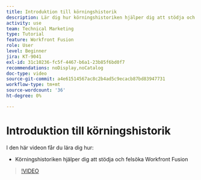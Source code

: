 ```yaml
---
title: Introduktion till körningshistorik
description: Lär dig hur körningshistoriken hjälper dig att stödja och felsöka i  [!DNL Adobe Workfront Fusion].
activity: use
team: Technical Marketing
type: Tutorial
feature: Workfront Fusion
role: User
level: Beginner
jira: KT-9041
exl-id: 31c10236-fc5f-4467-b6a1-23b85f6bd0f7
recommendations: noDisplay,noCatalog
doc-type: video
source-git-commit: a4e61514567ac8c2b4ad5c9ecacb87bd83947731
workflow-type: tm+mt
source-wordcount: '36'
ht-degree: 0%

---
```


# Introduktion till körningshistorik

I den här videon får du lära dig hur:

* Körningshistoriken hjälper dig att stödja och felsöka Workfront Fusion

>[!VIDEO](https://video.tv.adobe.com/v/335282/?quality=12&learn=on)
